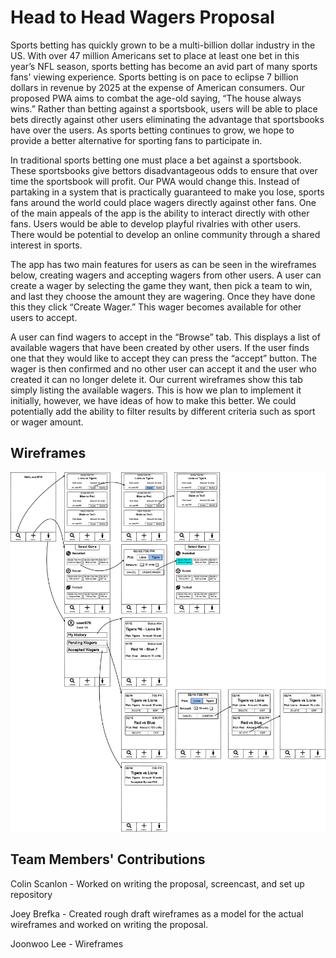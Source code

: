 # Head to Head Wagers Proposal
Sports betting has quickly grown to be a multi-billion dollar industry in the US. With over 47 million Americans set to place at least one bet in this year’s NFL season, sports betting has become an avid part of many sports fans' viewing experience. Sports betting is on pace to eclipse 7 billion dollars in revenue by 2025 at the expense of American consumers. Our proposed PWA aims to combat the age-old saying, “The house always wins.” Rather than betting against a sportsbook, users will be able to place bets directly against other users eliminating the advantage that sportsbooks have over the users. As sports betting continues to grow, we hope to provide a better alternative for sporting fans to participate in.

In traditional sports betting one must place a bet against a sportsbook. These sportsbooks give bettors disadvantageous odds to ensure that over time the sportsbook will profit. Our PWA would change this. Instead of partaking in a system that is practically guaranteed to make you lose, sports fans around the world could place wagers directly against other fans.
One of the main appeals of the app is the ability to interact directly with other fans. Users would be able to develop playful rivalries with other users. There would be potential to develop an online community through a shared interest in sports.

The app has two main features for users as can be seen in the wireframes below, creating wagers and accepting wagers from other users. A user can create a wager by selecting the game they want, then pick a team to win, and last they choose the amount they are wagering. Once they have done this they click “Create Wager.” This wager becomes available for other users to accept. 

A user can find wagers to accept in the “Browse” tab. This displays a list of available wagers that have been created by other users. If the user finds one that they would like to accept they can press the “accept” button. The wager is then confirmed and no other user can accept it and the user who created it can no longer delete it. Our current wireframes show this tab simply listing the available wagers. This is how we plan to implement it initially, however, we have ideas of how to make this better. We could potentially add the ability to filter results by different criteria such as sport or wager amount. 

## Wireframes 
![wireframes](wireframes/New_Wireframe_1.png)

## Team Members' Contributions

Colin Scanlon - Worked on writing the proposal, screencast, and set up repository

Joey Brefka - Created rough draft wireframes as a model for the actual wireframes and worked on writing the proposal.

Joonwoo Lee - Wireframes
